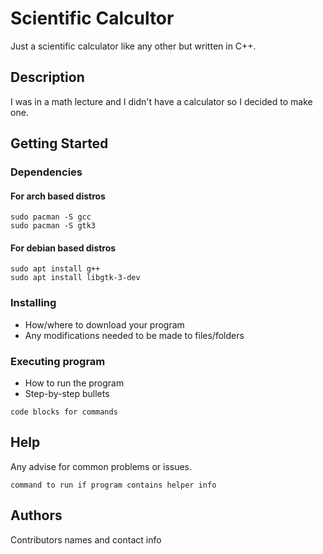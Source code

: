 # Scientific Calcultor

Just a scientific calculator like any other but written in C++.

## Description

I was in a math lecture and I didn't have a calculator so I decided to make one.

## Getting Started

### Dependencies
#### For arch based distros
```
sudo pacman -S gcc
sudo pacman -S gtk3
```
#### For debian based distros
```
sudo apt install g++
sudo apt install libgtk-3-dev
```
### Installing

* How/where to download your program
* Any modifications needed to be made to files/folders

### Executing program

* How to run the program
* Step-by-step bullets
```
code blocks for commands
```

## Help

Any advise for common problems or issues.
```
command to run if program contains helper info
```

## Authors

Contributors names and contact info
